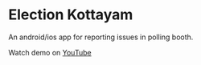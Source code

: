 # Election Kottayam

An android&#x2F;ios app for reporting issues in polling booth.

Watch demo on [YouTube](https://youtu.be/S37ULv9Wr7A)
